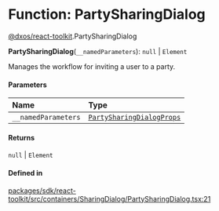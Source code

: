 # Function: PartySharingDialog

[@dxos/react-toolkit](../modules/dxos_react_toolkit.md).PartySharingDialog

**PartySharingDialog**(`__namedParameters`): ``null`` \| `Element`

Manages the workflow for inviting a user to a party.

#### Parameters

| Name | Type |
| :------ | :------ |
| `__namedParameters` | [`PartySharingDialogProps`](../interfaces/dxos_react_toolkit.PartySharingDialogProps.md) |

#### Returns

``null`` \| `Element`

#### Defined in

[packages/sdk/react-toolkit/src/containers/SharingDialog/PartySharingDialog.tsx:21](https://github.com/dxos/dxos/blob/db8188dae/packages/sdk/react-toolkit/src/containers/SharingDialog/PartySharingDialog.tsx#L21)
